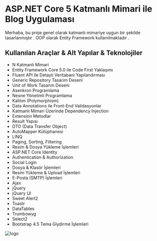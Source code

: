 # ASP.NET Core 5 Katmanlı Mimari ile Blog Uygulaması

Merhaba, bu proje genel olarak katmanlı mimariye uygun bir şekilde tasarlanmıştır . OOP olarak Entity Framework kullanılmaktadır .

## Kullanılan Araçlar & Alt Yapılar & Teknolojiler

- N Katmanlı Mimari
- Entity Framework Core 5.0 ile Code First Yaklaşımı
- Fluent API ile Detaylı Veritabanı Yapılandırması
- Generic Repository Tasarım Deseni
- Unit of Work Tasarım Deseni
- Asenkron Programlama
- Nesne Yönelimli Programlama
- Kalıtım (Polymorphism)
- Data Annotations ile Front-End Validasyonlar
- Katmanlı Mimari Üzerinde Dependency Injection
- Extension Metodlar
- Result Yapısı
- DTO (Data Transfer Object)
- AutoMapper Kütüphanesi
- LINQ
- Paging, Sorting, Filtering
- Resim & Dosya Yükleme İşlemleri
- ASP.NET Core Identity
- Authentication & Authorization
- Social Login
- Dosya & Klasör İşlemleri
- Resim Yükleme & Upload İşlemleri
- E-Posta (SMTP) İşlemleri
- Ajax
- jQuery
- jQuery UI
- Sweet Alert2
- Toastr
- DataTables
- Trumbowyg
- Select2
- Bootstrap 4.5 Tema Giydirme İşlemleri

![logo](https://user-images.githubusercontent.com/63123956/151607171-3e71adfd-a42a-4f7b-9beb-88ff5b27590e.png)
